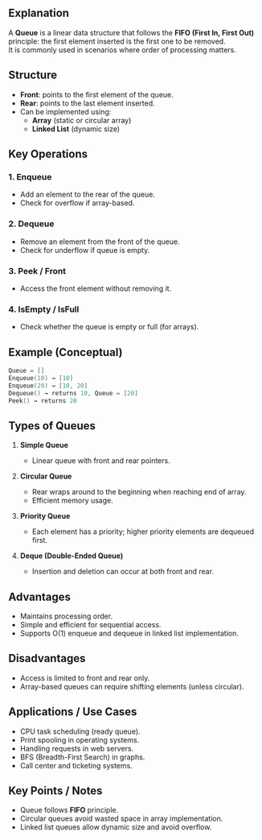 ## Explanation

A **Queue** is a linear data structure that follows the **FIFO (First In, First Out)** principle: the first element inserted is the first one to be removed.  
It is commonly used in scenarios where order of processing matters.

## Structure

- **Front**: points to the first element of the queue.  
- **Rear**: points to the last element inserted.  
- Can be implemented using:
  - **Array** (static or circular array)  
  - **Linked List** (dynamic size)  

## Key Operations

### 1. Enqueue
- Add an element to the rear of the queue.  
- Check for overflow if array-based.

### 2. Dequeue
- Remove an element from the front of the queue.  
- Check for underflow if queue is empty.

### 3. Peek / Front
- Access the front element without removing it.

### 4. IsEmpty / IsFull
- Check whether the queue is empty or full (for arrays).

## Example (Conceptual)
``` C++
Queue = []  
Enqueue(10) → [10]  
Enqueue(20) → [10, 20]  
Dequeue() → returns 10, Queue = [20]  
Peek() → returns 20  
```
## Types of Queues

1. **Simple Queue**  
   - Linear queue with front and rear pointers.  

2. **Circular Queue**  
   - Rear wraps around to the beginning when reaching end of array.  
   - Efficient memory usage.  

3. **Priority Queue**  
   - Each element has a priority; higher priority elements are dequeued first.  

4. **Deque (Double-Ended Queue)**  
   - Insertion and deletion can occur at both front and rear.

## Advantages

- Maintains processing order.  
- Simple and efficient for sequential access.  
- Supports O(1) enqueue and dequeue in linked list implementation.

## Disadvantages

- Access is limited to front and rear only.  
- Array-based queues can require shifting elements (unless circular).  

## Applications / Use Cases

- CPU task scheduling (ready queue).  
- Print spooling in operating systems.  
- Handling requests in web servers.  
- BFS (Breadth-First Search) in graphs.  
- Call center and ticketing systems.

## Key Points / Notes

- Queue follows **FIFO** principle.  
- Circular queues avoid wasted space in array implementation.  
- Linked list queues allow dynamic size and avoid overflow.  
